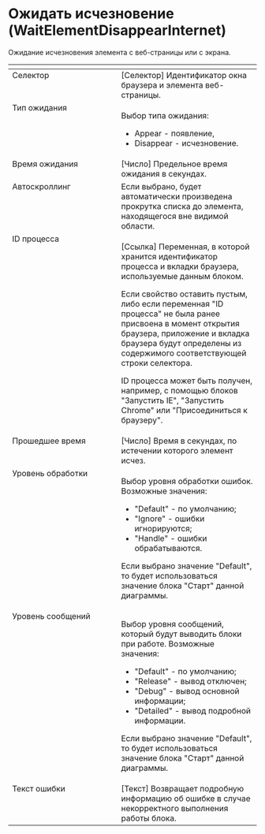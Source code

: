 # Ожидать исчезновение (WaitElementDisappearInternet)

Ожидание исчезновения элемента с веб-страницы или с экрана.

<table data-header-hidden><thead><tr><th width="242" valign="top"></th><th width="311" valign="top"></th></tr></thead><tbody><tr><td valign="top">Селектор</td><td valign="top">[Селектор] Идентификатор окна браузера и элемента веб-страницы.</td></tr><tr><td valign="top">Тип ожидания</td><td valign="top"><p>Выбор типа ожидания:</p><ul><li>Appear - появление, </li><li>Disappear - исчезновение.</li></ul></td></tr><tr><td valign="top">Время ожидания</td><td valign="top">[Число] Предельное время ожидания в секундах.</td></tr><tr><td valign="top">Автоскроллинг</td><td valign="top">Если выбрано, будет автоматически произведена прокрутка списка до элемента, находящегося вне видимой области.</td></tr><tr><td valign="top">ID процесса</td><td valign="top"><p>[Ссылка] Переменная, в которой хранится идентификатор процесса и вкладки браузера, используемые данным блоком. </p><p></p><p>Если свойство оставить пустым, либо если переменная "ID процесса" не была ранее присвоена в момент открытия браузера, приложение и вкладка браузера будут определены из содержимого соответствующей строки селектора. </p><p></p><p>ID процесса может быть получен, например, с помощью блоков "Запустить IE", "Запустить Chrome" или "Присоединиться к браузеру".</p></td></tr><tr><td valign="top">Прошедшее время</td><td valign="top">[Число] Время в секундах, по истечении которого элемент исчез.</td></tr><tr><td valign="top">Уровень обработки</td><td valign="top"><p>Выбор уровня обработки ошибок. Возможные значения: </p><ul><li>"Default" - по умолчанию; </li><li>"Ignore" - ошибки игнорируются; </li><li>"Handle" - ошибки обрабатываются. </li></ul><p>Если выбрано значение "Default", то будет использоваться значение блока "Старт" данной диаграммы.</p></td></tr><tr><td valign="top">Уровень сообщений</td><td valign="top"><p>Выбор уровня сообщений, который будут выводить блоки при работе. Возможные значения: </p><ul><li>"Default" - по умолчанию; </li><li>"Release" - вывод отключен; </li><li>"Debug" - вывод основной информации; </li><li>"Detailed" - вывод подробной информации. </li></ul><p>Если выбрано значение "Default", то будет использоваться значение блока "Старт" данной диаграммы.</p></td></tr><tr><td valign="top">Текст ошибки</td><td valign="top">[Текст] Возвращает подробную информацию об ошибке в случае некорректного выполнения работы блока.</td></tr></tbody></table>
